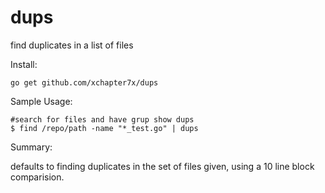 # dups
find duplicates in a list of files

Install:

```
go get github.com/xchapter7x/dups
```

Sample Usage:

```
#search for files and have grup show dups
$ find /repo/path -name "*_test.go" | dups
```


Summary:

defaults to finding duplicates in the set of files given, using a 10 line block comparision.
